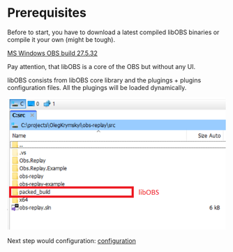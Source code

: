 # Prerequisites

Before to start, you have to download a latest compiled libOBS binaries or compile it your own (might be tough).

[MS Windows OBS build 27.5.32](https://obsstudios3.streamlabs.com/libobs-windows64-release-27.5.32.7z)

Pay attention, that libOBS is a core of the OBS but without any UI.

libOBS consists from libOBS core library and the plugings + plugins configuration files.
All the plugings will be loaded dynamically. 

![Folder structure](/docs/assets/img/libobs-package.png)

Next step would configuration:
[configuration](/docs/configuration.md)